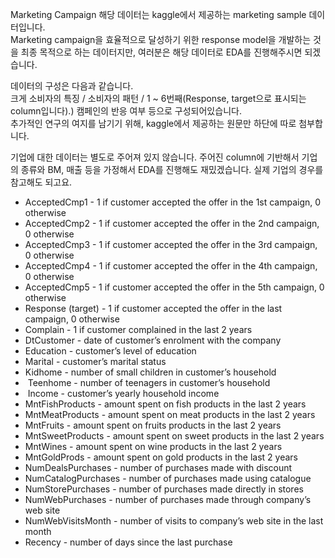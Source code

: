Marketing Campaign
해당 데이터는 kaggle에서 제공하는 marketing sample 데이터입니다.<br>
Marketing campaign을 효율적으로 달성하기 위한 response model을 개발하는 것을 최종 목적으로 하는 데이터지만, 여러분은 해당 데이터로 EDA를 진행해주시면 되겠습니다. 

데이터의 구성은 다음과 같습니다.<br> 크게 소비자의 특징 / 소비자의 패턴 / 1 ~ 6번째(Response, target으로 표시되는 column입니다).) 캠페인의 반응 여부 등으로 구성되어있습니다. <br>추가적인 연구의 여지를 남기기 위해, kaggle에서 제공하는 원문만 하단에 따로 첨부합니다.

기업에 대한 데이터는 별도로 주어져 있지 않습니다. 주어진 column에 기반해서 기업의 종류와 BM, 매출 등을 가정해서 EDA를 진행해도 재밌겠습니다. 실제 기업의 경우를 참고해도 되고요.

- AcceptedCmp1 - 1 if customer accepted the offer in the 1st campaign, 0 otherwise
- AcceptedCmp2 - 1 if customer accepted the offer in the 2nd campaign, 0 otherwise
- AcceptedCmp3 - 1 if customer accepted the offer in the 3rd campaign, 0 otherwise
- AcceptedCmp4 - 1 if customer accepted the offer in the 4th campaign, 0 otherwise
- AcceptedCmp5 - 1 if customer accepted the offer in the 5th campaign, 0 otherwise
- Response (target) - 1 if customer accepted the offer in the last campaign, 0 otherwise
- Complain - 1 if customer complained in the last 2 years
- DtCustomer - date of customer’s enrolment with the company
- Education - customer’s level of education
- Marital - customer’s marital status
- Kidhome - number of small children in customer’s household
-  Teenhome - number of teenagers in customer’s household
-  Income - customer’s yearly household income
- MntFishProducts - amount spent on fish products in the last 2 years
- MntMeatProducts - amount spent on meat products in the last 2 years
- MntFruits - amount spent on fruits products in the last 2 years
- MntSweetProducts - amount spent on sweet products in the last 2 years
- MntWines - amount spent on wine products in the last 2 years
- MntGoldProds - amount spent on gold products in the last 2 years
- NumDealsPurchases - number of purchases made with discount
- NumCatalogPurchases - number of purchases made using catalogue
- NumStorePurchases - number of purchases made directly in stores
- NumWebPurchases - number of purchases made through company’s web site
- NumWebVisitsMonth - number of visits to company’s web site in the last month
- Recency - number of days since the last purchase
